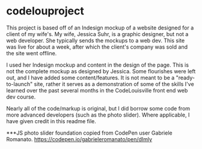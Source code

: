 # codelouproject

This project is based off of an Indesign mockup of a website designed for a client of my wife's. My wife, Jessica Suhr, is a graphic designer, but not a web developer. She typically sends the mockups to a web dev. This site was live for about a week, after which the client's company was sold and the site went offline.

I used her Indesign mockup and content in the design of the page. This is not the complete mockup as designed by Jessica. Some flourishes were left out, and I have added some content/features. It is not meant to be a "ready-to-launch" site, rather it serves as a demonstration of some of the skills I've learned over the past several months in the CodeLouisville front end web dev course.

Nearly all of the code/markup is original, but I did borrow some code from more advanced developers (such as the photo slider). Where applicable, I have given credit in this readme file.



***JS photo slider foundation copied from CodePen user Gabriele Romanato. https://codepen.io/gabrieleromanato/pen/dImly